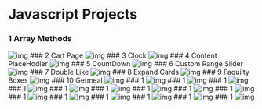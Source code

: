# Javascript Projects
### 1 Array Methods
<img src="https://imguploader.net/if/JvhmV56bMUpI.png" alt="img" />
### 2 Cart Page

<img src="https://imguploader.net/if/sSVwel8L9s2E.png" alt="img" />
### 3 Clock
<img src="https://imguploader.net/if/0KcS8AtUgWZO.png" alt="img" />
### 4 Content PlaceHodler
<img src="https://imguploader.net/if/7a4KSpX1UfM3.png" alt="img" />
### 5 CountDown
<img src="https://imguploader.net/if/i25tRSpY7uFh.png" alt="img" />
### 6 Custom Range Slider
<img src="https://imguploader.net/if/dkyZ1IWArybZ.png" alt="img" />
### 7 Double Like
<img src="https://imguploader.net/if/PEveItqlrAea.png" alt="img" />
### 8 Expand Cards
<img src="https://imguploader.net/if/eVTyfw5dGXWO.png" alt="img" />
### 9 Faquilty Boxes
<img src="https://imguploader.net/if/3zE8dAbdre1y.png" alt="img" />
### 10 Getmeal
<img src="" alt="img" />
### 1
<img src="" alt="img" />
### 1
<img src="" alt="img" />
### 1
<img src="" alt="img" />
### 1
<img src="" alt="img" />
### 1
<img src="" alt="img" />
### 1
<img src="" alt="img" />
### 1
<img src="" alt="img" />
### 1
<img src="" alt="img" />
### 1
<img src="" alt="img" />
### 1
<img src="" alt="img" />
### 1
<img src="" alt="img" />
### 1
<img src="" alt="img" />
### 1
<img src="" alt="img" />
### 1
<img src="" alt="img" />
### 1
<img src="" alt="img" />
